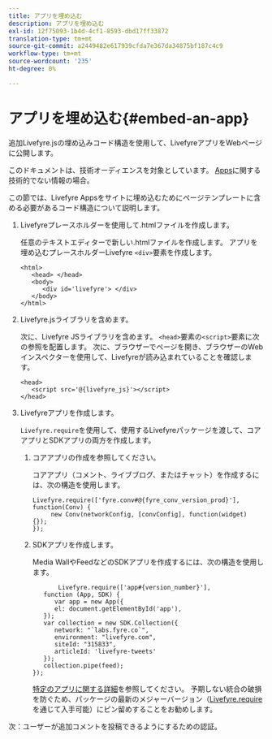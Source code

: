 ```yaml
---
title: アプリを埋め込む
description: アプリを埋め込む
exl-id: 12f75093-1b4d-4cf1-8593-dbd17ff33872
translation-type: tm+mt
source-git-commit: a2449482e617939cfda7e367da34875bf187c4c9
workflow-type: tm+mt
source-wordcount: '235'
ht-degree: 0%

---
```


# アプリを埋め込む{#embed-an-app}

追加Livefyre.jsの埋め込みコード構造を使用して、LivefyreアプリをWebページに公開します。

このドキュメントは、技術オーディエンスを対象としています。 [Apps](/help/using/c-about-apps/c-about-apps.md)に関する技術的でない情報の場合。

この節では、Livefyre Appsをサイトに埋め込むためにページテンプレートに含める必要があるコード構造について説明します。

1. Livefyreプレースホルダーを使用して.htmlファイルを作成します。

   任意のテキストエディターで新しい.htmlファイルを作成します。 アプリを埋め込むプレースホルダーLivefyre `<div>`要素を作成します。

   ```
   <html> 
      <head> </head> 
      <body> 
         <div id='livefyre'> </div> 
      </body> 
   </html>
   ```

1. Livefyre.jsライブラリを含めます。

   次に、Livefyre JSライブラリを含めます。 `<head>`要素の`<script>`要素に次の参照を配置します。 次に、ブラウザーでページを開き、ブラウザーのWebインスペクターを使用して、Livefyreが読み込まれていることを確認します。

   ```
   <head> 
      <script src='@{livefyre_js}'></script> 
   </head> 
   ```

1. Livefyreアプリを作成します。

   `Livefyre.require`を使用して、使用するLivefyreパッケージを渡して、コアアプリとSDKアプリの両方を作成します。

   1. コアアプリの作成を参照してください。

      コアアプリ（コメント、ライブブログ、またはチャット）を作成するには、次の構造を使用します。

      ```
      Livefyre.require(['fyre.conv#@{fyre_conv_version_prod}'], function(Conv) { 
           new Conv(networkConfig, [convConfig], function(widget) {});  
      });  
      ```

   1. SDKアプリを作成します。

      Media WallやFeedなどのSDKアプリを作成するには、次の構造を使用します。

      ```
             Livefyre.require(['app#{version_number}'], 
         function (App, SDK) { 
            var app = new App({ 
            el: document.getElementById('app'), 
         }); 
         var collection = new SDK.Collection({ 
            network: "`labs.fyre.co`", 
            environment: "livefyre.com", 
            siteId: "315833", 
            articleId: 'livefyre-tweets' 
         }); 
         collection.pipe(feed); 
      }); 
      ```

      [特定のアプリに関する詳細](/help/using/c-about-apps/c-about-apps.md)を参照してください。 予期しない統合の破損を防ぐため、パッケージの最新のメジャーバージョン（[Livefyre.require](https://cdn.livefyre.com/packages.html)を通じて入手可能）にピン留めすることをお勧めします。

次：ユーザーが追加コメントを投稿できるようにするための認証。

